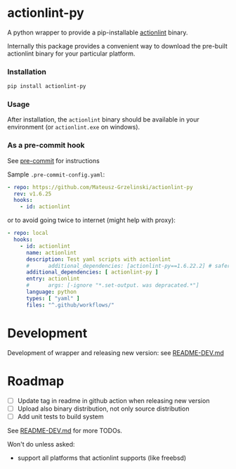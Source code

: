 # actionlint-py

A python wrapper to provide a pip-installable [actionlint] binary.

Internally this package provides a convenient way to download the pre-built
actionlint binary for your particular platform.

### Installation

```bash
pip install actionlint-py
```

### Usage

After installation, the `actionlint` binary should be available in your
environment (or `actionlint.exe` on windows).

### As a pre-commit hook

See [pre-commit] for instructions

Sample `.pre-commit-config.yaml`:

```yaml
- repo: https://github.com/Mateusz-Grzelinski/actionlint-py
  rev: v1.6.25
  hooks:
    - id: actionlint
```

or to avoid going twice to internet (might help with proxy):

```yaml
- repo: local
  hooks:
    - id: actionlint
      name: actionlint
      description: Test yaml scripts with actionlint
      #      additional_dependencies: [actionlint-py==1.6.22.2] # safer, but pre-commit autoupdate will not work
      additional_dependencies: [ actionlint-py ]
      entry: actionlint
      #      args: [-ignore "*.set-output. was depracated.*"]
      language: python
      types: [ "yaml" ]
      files: "^.github/workflows/"
```

[actionlint]: https://github.com/rhysd/actionlint

[pre-commit]: https://pre-commit.com

# Development

Development of wrapper and releasing new version: see [README-DEV.md](./README-DEV.md)

# Roadmap

- [ ] Update tag in readme in github action when releasing new version
- [ ] Upload also binary distribution, not only source distribution
- [ ] Add unit tests to build system

See [README-DEV.md](./README-DEV.md) for more TODOs.

Won't do unless asked:

- support all platforms that actionlint supports (like freebsd)
